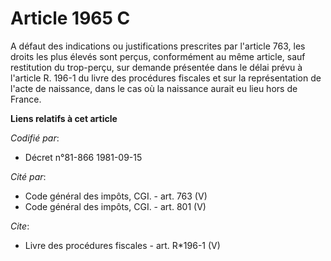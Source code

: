 # Article 1965 C

A défaut des indications ou justifications prescrites par l'article 763, les droits les plus élevés sont perçus, conformément
au même article, sauf restitution du trop-perçu, sur demande présentée dans le délai prévu à l'article R. 196-1 du livre des
procédures fiscales et sur la représentation de l'acte de naissance, dans le cas où la naissance aurait eu lieu hors de
France.

**Liens relatifs à cet article**

_Codifié par_:

  - Décret n°81-866 1981-09-15

_Cité par_:

  - Code général des impôts, CGI. - art. 763 (V)
  - Code général des impôts, CGI. - art. 801 (V)

_Cite_:

  - Livre des procédures fiscales - art. R*196-1 (V)
